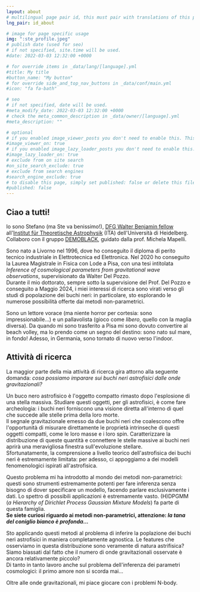 ```yaml
---
layout: about
# multilingual page pair id, this must pair with translations of this page. (This name must be unique)
lng_pair: id_about

# image for page specific usage
img: ":ste_profile.jpeg"
# publish date (used for seo)
# if not specified, site.time will be used.
#date: 2022-03-03 12:32:00 +0000

# for override items in _data/lang/[language].yml
#title: My title
#button_name: "My button"
# for override side_and_top_nav_buttons in _data/conf/main.yml
#icon: "fa fa-bath"

# seo
# if not specified, date will be used.
#meta_modify_date: 2022-03-03 12:32:00 +0000
# check the meta_common_description in _data/owner/[language].yml
#meta_description: ""

# optional
# if you enabled image_viewer_posts you don't need to enable this. This is only if image_viewer_posts = false
#image_viewer_on: true
# if you enabled image_lazy_loader_posts you don't need to enable this. This is only if image_lazy_loader_posts = false
#image_lazy_loader_on: true
# exclude from on site search
#on_site_search_exclude: true
# exclude from search engines
#search_engine_exclude: true
# to disable this page, simply set published: false or delete this file
#published: false
---
```


## Ciao a tutti!

Io sono Stefano (ma Ste va benissimo!), [DFG Walter Benjamin fellow](https://www.dfg.de/en/research-funding/funding-opportunities/programmes/individual/walter-benjamin) all'[Institut für Theoretische Astrophysik](https://www.ita.uni-heidelberg.de/index.shtml?lang=en) (ITA) dell'Università di Heidelberg. Collaboro con il gruppo [DEMOBLACK](http://demoblack.com), guidato dalla prof. Michela Mapelli.

Sono nato a Livorno nel 1996, dove ho conseguito il diploma di perito tecnico industriale in Elettrotecnica ed Elettronica. Nel 2020 ho conseguito la Laurea Magistrale in Fisica con Lode a Pisa, con una tesi intitolata _Inference of cosmological parameters from gravitational wave observations_, supervisionato da Walter Del Pozzo.\
Durante il mio dottorato, sempre sotto la supervisione del Prof. Del Pozzo e conseguito a Maggio 2024, i miei interessi di ricerca sono virati verso gli studi di popolazione dei buchi neri: in particolare, sto esplorando le numerose possibilità offerte dai metodi non-parametrici.

Sono un lettore vorace (ma niente horror per cortesia: sono impressionabile...) e un pallavolista (gioco come *libero*, quello con la maglia diversa). Da quando mi sono trasferito a Pisa mi sono dovuto convertire al beach volley, ma lo prendo come un segno del destino: sono nato sul mare, in fondo! Adesso, in Germania, sono tornato di nuovo verso l'indoor.


## Attività di ricerca

La maggior parte della mia attività di ricerca gira attorno alla seguente domanda: *cosa possiamo imparare sui buchi neri astrofisici dalle onde gravitazionali?*

Un buco nero astrofisico è l'oggetto compatto rimasto dopo l'esplosione di una stella massiva. Studiare questi oggetti, per gli astrofisici, è come fare archeologia: i buchi neri forniscono una visione diretta all'interno di quel che succede alle stelle prima della loro morte.\
Il segnale gravitazionale emesso da due buchi neri che coalescono offre l'opportunità di misurare direttamente le proprietà intrinseche di questi oggetti compatti, come le loro masse e i loro spin. Caratterizzare la distribuzione di queste quantità e connettere le stelle massive ai buchi neri aprirà una meravigliosa finestra sull'evoluzione stellare.\
Sfortunatamente, la comprensione a livello teorico dell'astrofisica dei buchi neri è estremamente limitata: per adesso, ci appoggiamo a dei modelli fenomenologici ispirati all'astrofisica.

Questo problema mi ha introdotto al mondo dei metodi non-parametrici: questi sono strumenti estremamente potenti per fare inferenza senza bisogno di dover specificare un modello, facendo parlare esclusivamente i dati. Lo spettro di possibili applicazioni è estremamente vasto. (H)DPGMM (*a Hierarchy of Dirichlet Process Gaussian Mixture Models*) fa parte di questa famiglia.\
**Se siete curiosi riguardo ai metodi non-parametrici, attenzione: _la tana del coniglio bianco è profonda..._**

Sto applicando questi metodi al problema di inferire la poplazione dei buchi neri astrofisici in maniera completamente agnostica. Le features che osserviamo in questa distribuzione sono veramente di natura astrifisica? Siamo biassati dal fatto che il numero di onde gravitazionali osservate è ancora relativamente piccolo?\
Di tanto in tanto lavoro anche sul problema dell'inferenza dei parametri cosmologici: il primo amore non si scorda mai...

Oltre alle onde gravitazionali, mi piace giocare con i problemi N-body.
